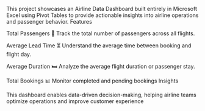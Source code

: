 This project showcases an Airline Data Dashboard built entirely in Microsoft Excel using Pivot Tables to provide actionable insights into airline operations and passenger behavior.
Features

Total Passengers 🧳
Track the total number of passengers across all flights.

Average Lead Time ⏳
Understand the average time between booking and flight day.

Average Duration 🛏
Analyze the average flight duration or passenger stay.

Total Bookings 📊
Monitor completed and pending bookings
Insights

This dashboard enables data-driven decision-making, helping airline teams optimize operations and improve customer experience
